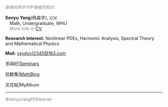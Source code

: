 <style>
.bjimg{
  position: fixed;
  top: 0;
  left: 0;
  width:100%;
height:100%;
min-width: 1000px;
z-index:-10;
zoom: 1;
  background-image: url();
  background-repeat: no-repeat;
  background-size: contain;
  background-position: center 0;
  opacity: 0.3;
  }
</style>
<head>    
<script src="https://cdn.mathjax.org/mathjax/latest/MathJax.js?config=TeX-AMS-MML_HTMLorMML" type="text/javascript"></script>
<script type="text/x-mathjax-config">
MathJax.Hub.Config({
        tex2jax: {
        skipTags: ['script', 'noscript', 'style', 'textarea', 'pre'],
        inlineMath: [['$','$']]
        }
});
</script>
</head>
<div class="bjimg"></div>

*<font size="2" color="grey">献身的羔羊守护强者的知识.</font>* <br/>

<b>Senyu Yang</b>(杨森宇), 🇨🇳<br>
 &emsp;Math, Undergraduate, WHU<br>
 &emsp;<font color="grey">More Info in</font> [CV](https://raw.github.com/SenyuYangPDELearner/SenyuYangPDELearner.github.io/main/images/CV20240528.pdf)<br/>
 
<b>Research Interest:</b> Nonlinear PDEs, Harmonic Analysis, Spectral Theory and Mathematical Physics<br/>

<b>Mail:</b> ysydyx12345@163.com<br/>

求闻纪\|[Seminars](https://SenyuYangPDELearner.github.io/seminars/)<br/>

拾数集\|[MathBlog](https://SenyuYangPDELearner.github.io/blog/)<br/>

文花帖\|MyAlbum

***

<font size="2" color="grey">&copy;SenyuYangPDElearner</font>
